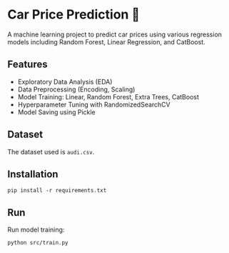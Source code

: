 # Car Price Prediction 🚗

A machine learning project to predict car prices using various regression models including Random Forest, Linear Regression, and CatBoost.

## Features
- Exploratory Data Analysis (EDA)
- Data Preprocessing (Encoding, Scaling)
- Model Training: Linear, Random Forest, Extra Trees, CatBoost
- Hyperparameter Tuning with RandomizedSearchCV
- Model Saving using Pickle

## Dataset
The dataset used is `audi.csv`.

## Installation
```
pip install -r requirements.txt
```

## Run
Run model training:
```
python src/train.py
```
